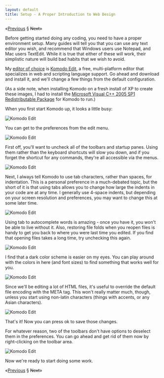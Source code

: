```yaml
---
layout: default
title: Setup - A Proper Introduction to Web Design
---
```


<span class="nav">&laquo;[Previous] &sect; <strike>Next</strike>&raquo;</span>

Before getting started doing any coding, you need to have a proper environment
setup. Many guides will tell you that you can use any text editor you wish, and
recommend that Windows users use Notepad, and Mac users TextEdit. While it is
true that either of these will work, their simplistic nature will build bad
habits that we wish to avoid.

My [editor of choice] is [Komodo Edit], a free, multi-platform editor that
specializes in web and scripting language support. Go ahead and download and
install it, and we'll change a few things from the default configuration.

(As a side note, when installing Komodo on a fresh install of XP to create these
images, I had to install the [Microsoft Visual C++ 2005 SP1 Redistributable
Package] for Komodo to run.)

When you first start Komodo up, it looks a little busy:

![Komodo Edit](/media/images/articles/web-dev/komodo_01.png)

You can get to the preferences from the edit menu.

![Komodo Edit](/media/images/articles/web-dev/komodo_02.png)

First off, you'll want to uncheck all of the toolbars and startup panes. Using
them rather than the keyboard shortcuts will slow you down, and if you forget
the shortcut for any commands, they're all accessible via the menus.

![Komodo Edit](/media/images/articles/web-dev/komodo_03.png)

Next, I always tell Komodo to use tab characters, rather than spaces, for
indentation. This is a personal preference in a much-debated topic, but the
short of it is that using tabs allows you to change how large the indents in
your code are at any time. I generally use 4-space indents, but depending on
your screen resolution and preferences, you may want to change this at some
later time.

![Komodo Edit](/media/images/articles/web-dev/komodo_04.png)

Using tab to autocomplete words is amazing - once you have it, you won't be able
to live without it. Also, restoring file folds when you reopen files is handy to
get you back to where you were last time you edited. If you find that opening
files takes a long time, try unchecking this again.

![Komodo Edit](/media/images/articles/web-dev/komodo_05.png)

I find that a dark color scheme is easier on my eyes. You can play around with
the colors in here (and font sizes) to find something that works well for you.

![Komodo Edit](/media/images/articles/web-dev/komodo_06.png)

Since we'll be editing a lot of HTML files, it's useful to override the default
file encoding with the META tag. This won't really matter much, though, unless
you start using non-latin characters (things with accents, or any Asian
characters).

![Komodo Edit](/media/images/articles/web-dev/komodo_07.png)

That's it!  Now you can press ok to save those changes.

For whatever reason, two of the toolbars don't have options to deselect them in
the preferences. You can go ahead and get rid of them now by right-clicking on
the toolbar area.

![Komodo Edit](/media/images/articles/web-dev/komodo_08.png)

Now we're ready to start doing some work.

<span class="nav">&laquo;[Previous] &sect; <strike>Next</strike>&raquo;</span>

[Previous]: basic-theory.html

[editor of choice]: /2010/03/18/why-i-love-komodo-edit.html
[Komodo Edit]: http://www.activestate.com/komodo_edit/
[Microsoft Visual C++ 2005 SP1 Redistributable Package]: http://www.microsoft.com/downloads/details.aspx?FamilyID=200b2fd9-ae1a-4a14-984d-389c36f85647&displaylang=en
